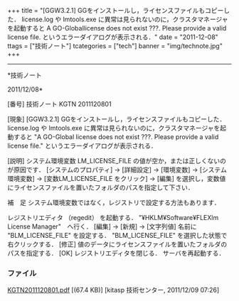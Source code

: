 ﻿+++
title = "[GGW3.2.1] GGをインストールし，ライセンスファイルもコピーした． license.log や lmtools.exe に異常は見られないのに，クラスタマネージャを起動すると A GO-Globallicense does not exist ???. Please provide a valid license file. というエラーダイアログが表示される．"
date = "2011-12-08"
ttags = ["技術ノート"]
tcategories = ["tech"]
banner = "img/technote.jpg"
+++

-----------------------------------------------------------------------------------------------------------------------------

*技術ノート

2011/12/08*


[番号]
技術ノート KGTN 2011120801

[現象]
[GGW3.2.1] GGをインストールし，ライセンスファイルもコピーした．
license.log や lmtools.exe
に異常は見られないのに，クラスタマネージャを起動すると "A GO-Global
license does not exist ???. Please provide a valid license file."
というエラーダイアログが表示される．

[説明]
システム環境変数 LM_LICENSE_FILE
の値が空か，または正しくないのが原因です． [システムのプロパティ] →
[詳細設定] → [環境変数] → [システム環境変数] →
[変数LM_LICENSE_FILE をクリック] → [編集]
を選択し，変数値にライセンスファイルを置いたフォルダのパスを指定して下さい．

補　足
システム環境変数ではなく，レジストリで設定する方法もあります．

レジストリエディタ （regedit） を起動する．
"¥HKLM¥Software¥FLEXlm License Manager"　へ行く．
[編集] → [新規] → [文字列値]
名前に "BLM_LICENSE_FILE" を設定する．
"BLM_LICENSE_FILE" を選択した状態で右クリックする．
[修正]
値のデータにライセンスファイルを置いたフォルダのパスを指定する．
[OK]
レジストリエディタを閉じる．
サーバを再起動する．


### ファイル





[KGTN2011120801.pdf](http://techreport.kitasp.net/attachments/download/740/KGTN2011120801.pdf)
 [(67.4 KB)] [kitasp 技術センター, 2011/12/09
07:26]
